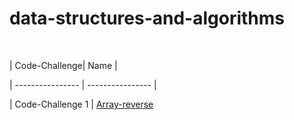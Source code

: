 # data-structures-and-algorithms


​

| Code-Challenge| Name |

| ---------------- | ---------------- |

| Code-Challenge 1  | [Array-reverse](array_reveres/README.md)

​

